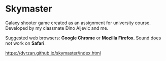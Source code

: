 # Skymaster
Galaxy shooter game created as an assignment for university course.
Developed by my classmate Dino Aljevic and me.

Suggested web browsers: **Google Chrome** or **Mozilla Firefox**.
Sound does not work on **Safari**.

https://dvrzan.github.io/skymaster/index.html
